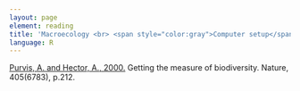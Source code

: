 ```yaml
---
layout: page
element: reading
title: 'Macroecology <br> <span style="color:gray">Computer setup</span>'
language: R
---
```


[Purvis, A. and Hector, A., 2000.](https://www.nature.com/articles/35012221) Getting the measure of biodiversity. Nature, 405(6783), p.212.
